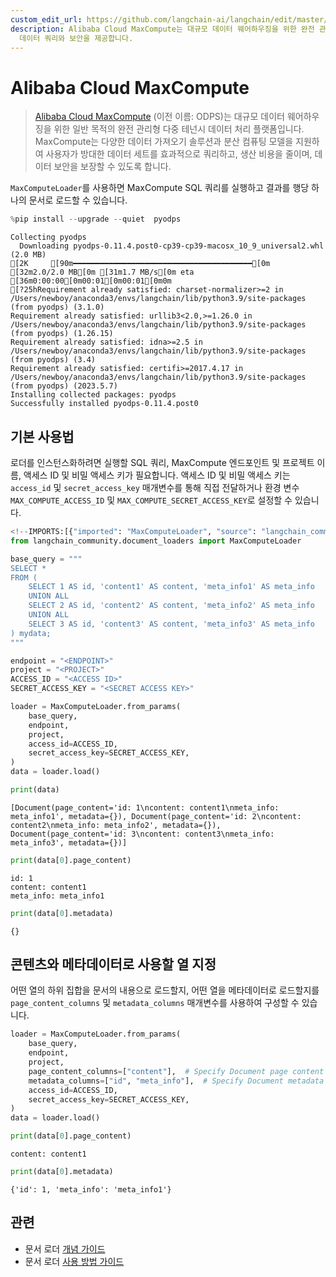 ```yaml
---
custom_edit_url: https://github.com/langchain-ai/langchain/edit/master/docs/docs/integrations/document_loaders/alibaba_cloud_maxcompute.ipynb
description: Alibaba Cloud MaxCompute는 대규모 데이터 웨어하우징을 위한 완전 관리형 데이터 처리 플랫폼으로, 효율적인
  데이터 쿼리와 보안을 제공합니다.
---
```


# Alibaba Cloud MaxCompute

> [Alibaba Cloud MaxCompute](https://www.alibabacloud.com/product/maxcompute) (이전 이름: ODPS)는 대규모 데이터 웨어하우징을 위한 일반 목적의 완전 관리형 다중 테넌시 데이터 처리 플랫폼입니다. MaxCompute는 다양한 데이터 가져오기 솔루션과 분산 컴퓨팅 모델을 지원하여 사용자가 방대한 데이터 세트를 효과적으로 쿼리하고, 생산 비용을 줄이며, 데이터 보안을 보장할 수 있도록 합니다.

`MaxComputeLoader`를 사용하면 MaxCompute SQL 쿼리를 실행하고 결과를 행당 하나의 문서로 로드할 수 있습니다.

```python
%pip install --upgrade --quiet  pyodps
```

```output
Collecting pyodps
  Downloading pyodps-0.11.4.post0-cp39-cp39-macosx_10_9_universal2.whl (2.0 MB)
[2K     [90m━━━━━━━━━━━━━━━━━━━━━━━━━━━━━━━━━━━━━━━━[0m [32m2.0/2.0 MB[0m [31m1.7 MB/s[0m eta [36m0:00:00[0m00:01[0m00:01[0m0m
[?25hRequirement already satisfied: charset-normalizer>=2 in /Users/newboy/anaconda3/envs/langchain/lib/python3.9/site-packages (from pyodps) (3.1.0)
Requirement already satisfied: urllib3<2.0,>=1.26.0 in /Users/newboy/anaconda3/envs/langchain/lib/python3.9/site-packages (from pyodps) (1.26.15)
Requirement already satisfied: idna>=2.5 in /Users/newboy/anaconda3/envs/langchain/lib/python3.9/site-packages (from pyodps) (3.4)
Requirement already satisfied: certifi>=2017.4.17 in /Users/newboy/anaconda3/envs/langchain/lib/python3.9/site-packages (from pyodps) (2023.5.7)
Installing collected packages: pyodps
Successfully installed pyodps-0.11.4.post0
```

## 기본 사용법
로더를 인스턴스화하려면 실행할 SQL 쿼리, MaxCompute 엔드포인트 및 프로젝트 이름, 액세스 ID 및 비밀 액세스 키가 필요합니다. 액세스 ID 및 비밀 액세스 키는 `access_id` 및 `secret_access_key` 매개변수를 통해 직접 전달하거나 환경 변수 `MAX_COMPUTE_ACCESS_ID` 및 `MAX_COMPUTE_SECRET_ACCESS_KEY`로 설정할 수 있습니다.

```python
<!--IMPORTS:[{"imported": "MaxComputeLoader", "source": "langchain_community.document_loaders", "docs": "https://api.python.langchain.com/en/latest/document_loaders/langchain_community.document_loaders.max_compute.MaxComputeLoader.html", "title": "Alibaba Cloud MaxCompute"}]-->
from langchain_community.document_loaders import MaxComputeLoader
```


```python
base_query = """
SELECT *
FROM (
    SELECT 1 AS id, 'content1' AS content, 'meta_info1' AS meta_info
    UNION ALL
    SELECT 2 AS id, 'content2' AS content, 'meta_info2' AS meta_info
    UNION ALL
    SELECT 3 AS id, 'content3' AS content, 'meta_info3' AS meta_info
) mydata;
"""
```


```python
endpoint = "<ENDPOINT>"
project = "<PROJECT>"
ACCESS_ID = "<ACCESS ID>"
SECRET_ACCESS_KEY = "<SECRET ACCESS KEY>"
```


```python
loader = MaxComputeLoader.from_params(
    base_query,
    endpoint,
    project,
    access_id=ACCESS_ID,
    secret_access_key=SECRET_ACCESS_KEY,
)
data = loader.load()
```


```python
print(data)
```

```output
[Document(page_content='id: 1\ncontent: content1\nmeta_info: meta_info1', metadata={}), Document(page_content='id: 2\ncontent: content2\nmeta_info: meta_info2', metadata={}), Document(page_content='id: 3\ncontent: content3\nmeta_info: meta_info3', metadata={})]
```


```python
print(data[0].page_content)
```

```output
id: 1
content: content1
meta_info: meta_info1
```


```python
print(data[0].metadata)
```

```output
{}
```

## 콘텐츠와 메타데이터로 사용할 열 지정
어떤 열의 하위 집합을 문서의 내용으로 로드할지, 어떤 열을 메타데이터로 로드할지를 `page_content_columns` 및 `metadata_columns` 매개변수를 사용하여 구성할 수 있습니다.

```python
loader = MaxComputeLoader.from_params(
    base_query,
    endpoint,
    project,
    page_content_columns=["content"],  # Specify Document page content
    metadata_columns=["id", "meta_info"],  # Specify Document metadata
    access_id=ACCESS_ID,
    secret_access_key=SECRET_ACCESS_KEY,
)
data = loader.load()
```


```python
print(data[0].page_content)
```

```output
content: content1
```


```python
print(data[0].metadata)
```

```output
{'id': 1, 'meta_info': 'meta_info1'}
```


## 관련

- 문서 로더 [개념 가이드](/docs/concepts/#document-loaders)
- 문서 로더 [사용 방법 가이드](/docs/how_to/#document-loaders)
